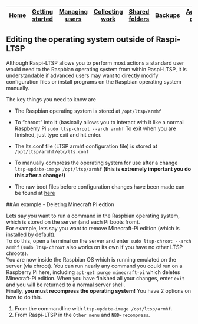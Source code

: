 [Home](../README.md)    | [Getting started](../installation/getting-started.md)     | [Managing users](../manage-users/README.md) | [Collecting work](../collect-work.md) | [Shared folders](../shared-folders/README.md) | [Backups](../backups/README.md) | [Advanced options](../advanced/README.md) 
| :-----------: |:-------------:| :-----:| :-----:| :-----:| :-----:| :-----:| 


Editing the operating system outside of Raspi-LTSP
--------------------------------------------------

Although Raspi-LTSP allows you to perform most actions a standard user
would need to the Raspbian operating system from within Raspi-LTSP, it
is understandable if advanced users may want to directly modify
configuration files or install programs on the Raspbian operating system
manually.

The key things you need to know are

- The Raspbian operating system is stored at ```/opt/ltsp/armhf```

- To “chroot” into it (basically allows you to interact with it like a normal Raspberry Pi ```sudo ltsp-chroot --arch armhf``` 
  To exit when you are finished, just type exit and hit enter.

- The lts.conf file (LTSP armhf configuration file) is stored at ```/opt/ltsp/armhf/etc/lts.conf```

- To manually compress the operating system for use after a change ```ltsp-update-image /opt/ltsp/armhf``` 
**(this is extremely important you do this after a change!)**

- The raw boot files before configuration changes have been made can be found at [here](https://github.com/gbaman/RaspberryPi-LTSP/tree/master/boot)

##An example - Deleting Minecraft Pi edtion

Lets say you want to run a command in the Raspbian operating system, which is stored on the server (and each Pi boots from).   
For example, lets say you want to remove Minecraft-Pi edition (which is installed by default).   
To do this, open a terminal on the server and enter ```sudo ltsp-chroot --arch armhf``` (```sudo ltsp-chroot``` also works on its own if you have no other LTSP chroots).   
You are now inside the Raspbian OS which is running emulated on the server (via chroot). You can run nearly any command you could run on a Raspberry Pi here, 
including ```apt-get purge minecraft-pi``` which deletes Minecraft-Pi edition. When you have finished all your changes, enter ```exit``` and you will be returned to a normal server shell.  
Finally, **you must recompress the operating system!** You have 2 options on how to do this.   
1. From the commandline with ```ltsp-update-image /opt/ltsp/armhf```.
2. From Raspi-LTSP in the ```Other menu``` and ```NBD-recompress```.